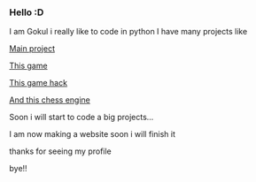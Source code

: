 ### Hello :D
I am Gokul i really like to code in python I have many projects like 

[Main project](PYTH0N-B0T/Lichess-B0T)

[This game](https://github.com/TG-KRISH/Snake-game)

[This game hack](https://github.com/TG-KRISH/Free-fire-diamonds)

[And this chess engine](https://github.com/TG-KRISH/Chess-Engine)


Soon i will start to code a big projects...

I am now making a website soon i will finish it

thanks for seeing my profile 

bye!!
